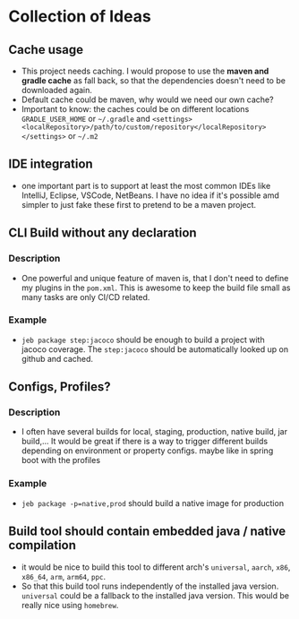 # Collection of Ideas

## Cache usage

* This project needs caching. I would propose to use the **maven and gradle cache** as fall back, so that the
  dependencies
  doesn't need to be downloaded again.
* Default cache could be maven, why would we need our own cache?
* Important to know: the caches could be on different locations `GRADLE_USER_HOME` or `~/.gradle`
  and `<settings><localRepository>/path/to/custom/repository</localRepository></settings>` or `~/.m2`

## IDE integration

* one important part is to support at least the most common IDEs like IntelliJ, Eclipse, VSCode, NetBeans. I have no
  idea if it's possible amd simpler to just fake these first to pretend to be a maven project.

## CLI Build without any declaration

### Description

* One powerful and unique feature of maven is, that I don't need to define my plugins in the `pom.xml`. This is awesome
  to keep the build file small as many tasks are only CI/CD related.

### Example

* `jeb package step:jacoco` should be enough to build a project with jacoco coverage. The `step:jacoco` should
  be automatically looked up on github and cached.

## Configs, Profiles?

### Description

* I often have several builds for local, staging, production, native build, jar build,... It would be great if there is
  a way to trigger different builds depending on environment or property configs. maybe like in spring boot with the
  profiles

### Example

* `jeb package -p=native,prod` should build a native image for production

## Build tool should contain embedded java / native compilation

* it would be nice to build this tool to different arch's `universal`, `aarch`, `x86`, `x86_64`, `arm`, `arm64`, `ppc`.
* So that this build tool runs independently of the installed java version. `universal` could be a fallback to the
  installed java version. This would be really nice using `homebrew`.
